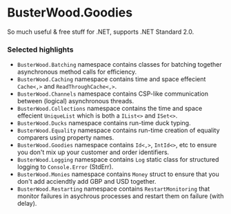 # BusterWood.Goodies
So much useful & free stuff for .NET, supports .NET Standard 2.0.

### Selected highlights

* `BusterWood.Batching` namespace contains classes for batching together asynchronous method calls for efficiency.
* `BusterWood.Caching` namespace contains time and space effecient `Cache<,>` and `ReadThroughCache<,>`.
* `BusterWood.Channels` namespace contains CSP-like communication between (logical) asynchronous threads.
* `BusterWood.Collections` namespace contains the time and space effecient `UniqueList` which is both a `IList<>` and `ISet<>`.
* `BusterWood.Ducks` namespace contains run-time duck typing.
* `BusterWood.Equality` namespace contains run-time creation of equality comparers using property names.
* `BusterWood.Goodies` namespace contains `Id<,>`, `IntId<>`, etc  to ensure you don't mix up your customer and order identifiers.
* `BusterWood.Logging` namespace contains `Log` static class for structured logging to `Console.Error` (StdErr).
* `BusterWood.Monies` namespace contains `Money` struct to ensure that you don't add acciendtly add GBP and USD together.
* `BusterWood.Restarting` namespace contains `RestartMonitoring` that monitor failures in asychrous processes and restart them on failure (with delay).
